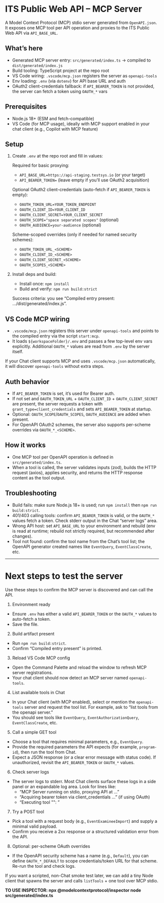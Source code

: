 # ITS Public Web API – MCP Server

A Model Context Protocol (MCP) stdio server generated from `OpenAPI.json`. It exposes one MCP tool per API operation and proxies to the ITS Public Web API via `API_BASE_URL`.

## What’s here
- Generated MCP server entry: `src/generated/index.ts` → compiled to `dist/generated/index.js`
- Build tooling: TypeScript project at the repo root
- VS Code wiring: `.vscode/mcp.json` registers the server as `openapi-tools`
- Env loading: `.env` (via `dotenv`) for API base URL and auth
- OAuth2 client-credentials fallback: if `API_BEARER_TOKEN` is not provided, the server can fetch a token using `OAUTH_*` vars

## Prerequisites
- Node.js 18+ (ESM and fetch-compatible)
- VS Code (for MCP usage), ideally with MCP support enabled in your chat client (e.g., Copilot with MCP feature)

## Setup
1) Create `.env` at the repo root and fill in values:

   Required for basic proxying:
   - `API_BASE_URL=https://api-staging.testsys.io` (or your target)
   - `API_BEARER_TOKEN=` (leave empty if you’ll use OAuth2 acquisition)

   Optional OAuth2 client-credentials (auto-fetch if `API_BEARER_TOKEN` is empty):
   - `OAUTH_TOKEN_URL=YOUR_TOKEN_ENDPOINT`
   - `OAUTH_CLIENT_ID=YOUR_CLIENT_ID`
   - `OAUTH_CLIENT_SECRET=YOUR_CLIENT_SECRET`
   - `OAUTH_SCOPE="space separated scopes"` (optional)
   - `OAUTH_AUDIENCE=your-audience` (optional)

   Scheme-scoped overrides (only if needed for named security schemes):
   - `OAUTH_TOKEN_URL_<SCHEME>`
   - `OAUTH_CLIENT_ID_<SCHEME>`
   - `OAUTH_CLIENT_SECRET_<SCHEME>`
   - `OAUTH_SCOPES_<SCHEME>`

2) Install deps and build:
   - Install once: `npm install`
   - Build and verify: `npm run build:strict`

   Success criteria: you see “Compiled entry present: .../dist/generated/index.js”.

## VS Code MCP wiring
- `.vscode/mcp.json` registers this server under `openapi-tools` and points to the compiled entry via the script `start:mcp`.
- It loads `${workspaceFolder}/.env` and passes a few top-level env vars explicitly. Additional `OAUTH_*` values are read from `.env` by the server itself.

If your Chat client supports MCP and uses `.vscode/mcp.json` automatically, it will discover `openapi-tools` without extra steps.

## Auth behavior
- If `API_BEARER_TOKEN` is set, it’s used for Bearer auth.
- If not set and `OAUTH_TOKEN_URL` + `OAUTH_CLIENT_ID` + `OAUTH_CLIENT_SECRET` are present, the server requests a token with `grant_type=client_credentials` and sets `API_BEARER_TOKEN` at startup.
- Optional: `OAUTH_SCOPE`/`OAUTH_SCOPES`, `OAUTH_AUDIENCE` are added when present.
- For OpenAPI OAuth2 schemes, the server also supports per-scheme overrides via `OAUTH_*_<SCHEME>`.

## How it works
- One MCP tool per OpenAPI operation is defined in `src/generated/index.ts`.
- When a tool is called, the server validates inputs (zod), builds the HTTP request (axios), applies security, and returns the HTTP response content as the tool output.

## Troubleshooting
- Build fails: make sure Node.js 18+ is used; run `npm install` then `npm run build:strict`.
- 401/403 calling tools: confirm `API_BEARER_TOKEN` is valid, or the `OAUTH_*` values fetch a token. Check stderr output in the Chat “server logs” area.
- Wrong API host: set `API_BASE_URL` to your environment and rebuild (env is read at runtime; rebuild not strictly required, but recommended after changes).
- Tool not found: confirm the tool name from the Chat’s tool list; the OpenAPI generator created names like `EventQuery`, `EventClassCreate`, etc.

---

# Next steps to test the server

Use these steps to confirm the MCP server is discovered and can call the API.

1) Environment ready
- Ensure `.env` has either a valid `API_BEARER_TOKEN` or the `OAUTH_*` values to auto-fetch a token.
- Save the file.

2) Build artifact present
- Run `npm run build:strict`.
- Confirm “Compiled entry present” is printed.

3) Reload VS Code MCP config
- Open the Command Palette and reload the window to refresh MCP server registrations.
- Your chat client should now detect an MCP server named `openapi-tools`.

4) List available tools in Chat
- In your Chat client (with MCP enabled), select or mention the `openapi-tools` server and request the tool list. For example, ask to “list tools from the openapi server.”
- You should see tools like `EventQuery`, `EventAuthorizationQuery`, `EventClassCreate`, etc.

5) Call a simple GET tool
- Choose a tool that requires minimal parameters, e.g., `EventQuery`.
- Provide the required parameters the API expects (for example, `program-id`), then run the tool from Chat.
- Expect a JSON response (or a clear error message with status code). If unauthorized, revisit the `API_BEARER_TOKEN` or `OAUTH_*` values.

6) Check server logs
- The server logs to stderr. Most Chat clients surface these logs in a side panel or an expandable log area. Look for lines like:
  - “MCP Server running on stdio, proxying API at …”
  - “Acquiring bearer token via client_credentials …” (if using OAuth)
  - “Executing tool "<toolName>": <METHOD> <URL>”

7) Try a POST tool
- Pick a tool with a request body (e.g., `EventExamineeImport`) and supply a minimal valid payload.
- Confirm you receive a 2xx response or a structured validation error from the API.

8) Optional: per-scheme OAuth overrides
- If the OpenAPI security scheme has a name (e.g., `Default`), you can define `OAUTH_*_DEFAULT` to scope credentials/token URL for that scheme. Re-run the tool and check logs.

If you want a scripted, non-Chat smoke test later, we can add a tiny Node client that spawns the server and calls `listTools` + one tool over MCP stdio.

**TO USE INSPECTOR: npx @modelcontextprotocol/inspector node src/generated/index.ts**